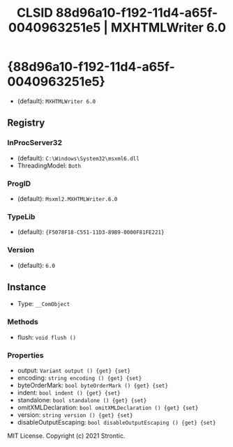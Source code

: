 ﻿---
title: "CLSID 88d96a10-f192-11d4-a65f-0040963251e5 | MXHTMLWriter 6.0"
excerpt: What is COM-Object CLSID 88d96a10-f192-11d4-a65f-0040963251e5?
---

# {88d96a10-f192-11d4-a65f-0040963251e5}

* (default): `MXHTMLWriter 6.0`

## Registry


### InProcServer32

* (default): `C:\Windows\System32\msxml6.dll`
* ThreadingModel: `Both`

### ProgID

* (default): `Msxml2.MXHTMLWriter.6.0`

### TypeLib

* (default): `{F5078F18-C551-11D3-89B9-0000F81FE221}`

### Version

* (default): `6.0`

## Instance

* Type: `__ComObject`

### Methods

* flush: `void flush ()`

### Properties

* output: `Variant output () {get} {set} `
* encoding: `string encoding () {get} {set} `
* byteOrderMark: `bool byteOrderMark () {get} {set} `
* indent: `bool indent () {get} {set} `
* standalone: `bool standalone () {get} {set} `
* omitXMLDeclaration: `bool omitXMLDeclaration () {get} {set} `
* version: `string version () {get} {set} `
* disableOutputEscaping: `bool disableOutputEscaping () {get} {set} `

MIT License. Copyright (c) 2021 Strontic.


